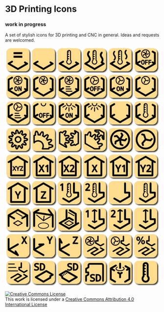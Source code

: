 # 3D Printing Icons
### work in progress

A set of stylish icons for 3D printing and CNC in general.
Ideas and requests are welcomed.

![preview](preview.png?raw=true "Preview")


<a rel="license" href="http://creativecommons.org/licenses/by/4.0/"><img alt="Creative Commons License" style="border-width:0" src="https://i.creativecommons.org/l/by/4.0/88x31.png" /></a><br />This work is licensed under a <a rel="license" href="http://creativecommons.org/licenses/by/4.0/">Creative Commons Attribution 4.0 International License</a>
